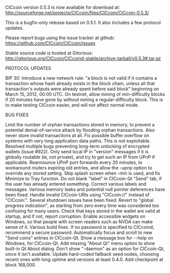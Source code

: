 CICcoin version 0.5.3 is now available for download at:
http://sourceforge.net/projects/CICcoin/files/CICcoin/CICcoin-0.5.3/

This is a bugfix-only release based on 0.5.1.
It also includes a few protocol updates.

Please report bugs using the issue tracker at github:
https://github.com/CICcoin/CICcoin/issues

Stable source code is hosted at Gitorious:
http://gitorious.org/CICcoin/CICcoind-stable/archive-tarball/v0.5.3#.tar.gz

PROTOCOL UPDATES

BIP 30: Introduce a new network rule: "a block is not valid if it contains a transaction whose hash already exists in the block chain, unless all that transaction's outputs were already spent before said block" beginning on March 15, 2012, 00:00 UTC.
On testnet, allow mining of min-difficulty blocks if 20 minutes have gone by without mining a regular-difficulty block. This is to make testing CICcoin easier, and will not affect normal mode.

BUG FIXES

Limit the number of orphan transactions stored in memory, to prevent a potential denial-of-service attack by flooding orphan transactions. Also never store invalid transactions at all.
Fix possible buffer overflow on systems with very long application data paths. This is not exploitable.
Resolved multiple bugs preventing long-term unlocking of encrypted wallets
(issue #922).
Only send local IP in "version" messages if it is globally routable (ie, not private), and try to get such an IP from UPnP if applicable.
Reannounce UPnP port forwards every 20 minutes, to workaround routers expiring old entries, and allow the -upnp option to override any stored setting.
Skip splash screen when -min is used, and fix Minimize to Tray function.
Do not blank "label" in CICcoin-Qt "Send" tab, if the user has already entered something.
Correct various labels and messages.
Various memory leaks and potential null pointer deferences have been fixed.
Handle invalid CICcoin URIs using "CICcoin://" instead of "CICcoin:".
Several shutdown issues have been fixed.
Revert to "global progress indication", as starting from zero every time was considered too confusing for many users.
Check that keys stored in the wallet are valid at startup, and if not, report corruption.
Enable accessible widgets on Windows, so that people with screen readers such as NVDA can make sense of it.
Various build fixes.
If no password is specified to CICcoind, recommend a secure password.
Automatically focus and scroll to new "Send coins" entries in CICcoin-Qt.
Show a message box for --help on Windows, for CICcoin-Qt.
Add missing "About Qt" menu option to show built-in Qt About dialog.
Don't show "-daemon" as an option for CICcoin-Qt, since it isn't available.
Update hard-coded fallback seed nodes, choosing recent ones with long uptime and versions at least 0.4.0.
Add checkpoint at block 168,000.
